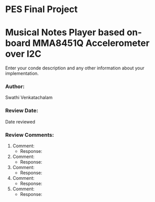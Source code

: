 # PES Final Project
# Musical Notes Player based on-board MMA8451Q Accelerometer over I2C

Enter your conde description and any other information about your implementation.
### Author:
Swathi Venkatachalam
### Review Date:
Date reviewed
### Review Comments:
1. Comment:
    - Response: 
2. Comment:
    - Response:
3. Comment:
    - Response:
4. Comment:
    - Response:
5. Comment:
    - Response:
